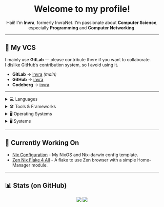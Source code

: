 <h1 align="center">
  Welcome to my profile!
</h1>

<p align="center">
  Haii! I'm <b>Invra</b>, formerly InvraNet.  
  I'm passionate about <b>Computer Science</b>, especially <b>Programming</b> and <b>Computer Networking</b>.
</p>

---

## 📂 My VCS
I mainly use **GitLab** — please contribute there if you want to collaborate.  
I dislike GitHub’s contribution system, so I avoid using it.

- **GitLab** → [invra](https://gitlab.com/invra) *(main)*
- **GitHub** → [invra](https://github.com/invra)
- **Codeberg** → [invra](https://codeberg.org/invra)

---

<details>
<summary>💻 Languages</summary>

**Nix** `■■■■■■■■□□` 70%<br>
**Rust** `■■■■□□□□□□` 30%<br>
**Zig** `■□□□□□□□□□` 10%<br>
**C** `■■□□□□□□□□` 20%<br>
**C#** `■■■■■■■■□□` 70%<br>
**Swift** `■■■■■□□□□□` 50%<br>
**TypeScript** `■■■■■■■■■□` 90%

</details>

<details>
<summary>🛠 Tools & Frameworks</summary>

**Git** `■■■■■■■■■□` 90%
**Electron** `■■■■□□□□□□` 40%
**Next.js** `■■■■■■■■□□` 70%
**SwiftUI** `■■■■□□□□□□` 40%

</details>

<details>
<summary>🖥 Operating Systems</summary>

**NixOS** `■■■■■■■■□□` 80%
**macOS** `■■■■■■■■■■` 99%
**Arch Linux** `■■■■■■■■□□` 80%

</details>

<details>
<summary>🖥 Systems</summary>

#### Work
Macbook Pro 14" (Nov 2024)
  * Base-model
  * 16GB Ram
  * M4
  * 512GB SSD

#### Main Tower
Custom built
  * CPU: Ryzen 5 7600X
  * RAM: 24GB
  * GPU: Radeon RX 6700XT
  * Storage 1: 2TB Crucial P2 M.2 SSD
  * Storage 2: 8TB Seagate Barracuda HDD
  * Storage 3: 512GB Western Digital SN570

</details>

---

## 🔭 Currently Working On
- [Nix Configuration](https://gitlab.com/invra/nix-conf) - My NixOS and Nix-darwin config template.
- [Zen Nix Flake 4 All](https://gitlab.com/invra/zen-flake) - A flake to use Zen browser with a simple Home-Manager module.

---

## 📊 Stats (on GitHub)

<p align="center">
  <img src="https://github-readme-stats.vercel.app/api?username=invra&show_icons=true&theme=tokyonight" />
  <img src="https://github-readme-stats.vercel.app/api/top-langs/?username=invra&layout=compact&theme=tokyonight" />
</p>
